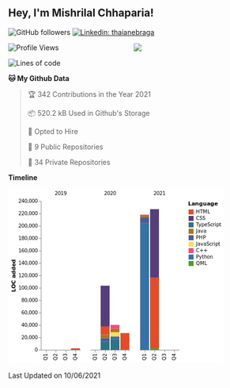 <h2>Hey, I'm Mishrilal Chhaparia!</h2>

<!-- ![Mishrilal's github stats](https://github-readme-stats.vercel.app/api?username=mishrilal&theme=blue-green&show_icons=true&count_private=true) -->
![GitHub followers](https://img.shields.io/github/followers/mishrilal?color=181717&label=Follow%20%40mishrilal&logo=Github&style=for-the-badge)
[![Linkedin: thaianebraga](https://img.shields.io/badge/linkedin-%230077B5.svg?&style=for-the-badge&logo=linkedin&logoColor=white&link=https://www.linkedin.com/in/mishrilal-chhaparia-074969192/)](https://www.linkedin.com/in/mishrilal-chhaparia-074969192/)
<!-- [![EMAIL](https://img.shields.io/badge/MAIL-%23BB001B.svg?&style=for-the-badge&logo=GMAIL&logoColor=white&link=mailto:info.mishrilal@gmail.com)](mailto:info.mishrilal@gmail.com) -->


<img align='right' src="https://avatars1.githubusercontent.com/u/53535840?s=400&u=ccbf62c3091d7277d104d3666e4598207f27c197&v=4" width="250">

<!--START_SECTION:waka-->
![Profile Views](http://img.shields.io/badge/Profile%20Views-3-blue)

![Lines of code](https://img.shields.io/badge/From%20Hello%20World%20I%27ve%20Written-622429%20lines%20of%20code-blue)

**🐱 My Github Data** 

> 🏆 342 Contributions in the Year 2021
 > 
> 📦 520.2 kB Used in Github's Storage 
 > 
> 💼 Opted to Hire
 > 
> 📜 9 Public Repositories 
 > 
> 🔑 34 Private Repositories  
 > 
**Timeline**

![Chart not found](https://raw.githubusercontent.com/mishrilal/mishrilal/master/charts/bar_graph.png) 


 Last Updated on 10/06/2021
<!--END_SECTION:waka-->
